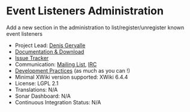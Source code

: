 # Event Listeners Administration 

Add a new section in the administration to list/register/unregister known event listeners

* Project Lead: [Denis Gervalle](http://www.xwiki.org/xwiki/bin/view/XWiki/dgervalle) 
* [Documentation & Download](http://extensions.xwiki.org/xwiki/bin/view/Extension/Event+Listeners+Administration) 
* [Issue Tracker](http://jira.xwiki.org/jira/browse/LISTENADM) 
* Communication: [Mailing List](http://dev.xwiki.org/xwiki/bin/view/Community/MailingLists), [IRC](http://dev.xwiki.org/xwiki/bin/view/Community/IRC) 
* [Development Practices](http://dev.xwiki.org/xwiki/bin/view/Community/DevelopmentPractices) (as much as you can !)
* Minimal XWiki version supported: XWiki 6.4.4
* License: LGPL 2.1
* Translations: N/A 
* Sonar Dashboard: N/A 
* Continuous Integration Status: N/A 
